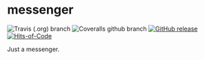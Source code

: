 # messenger

![Travis (.org) branch](https://img.shields.io/travis/ivanjermakov/messenger/master)
![Coveralls github branch](https://img.shields.io/coveralls/github/ivanjermakov/messenger/master)
[![GitHub release](https://img.shields.io/github/release/ivanjermakov/messenger.svg)](https://github.com/ivanjermakov/messenger/releases)
[![Hits-of-Code](https://hitsofcode.com/github/ivanjermakov/messenger)](https://hitsofcode.com/view/github/ivanjermakov/messenger)

Just a messenger.
